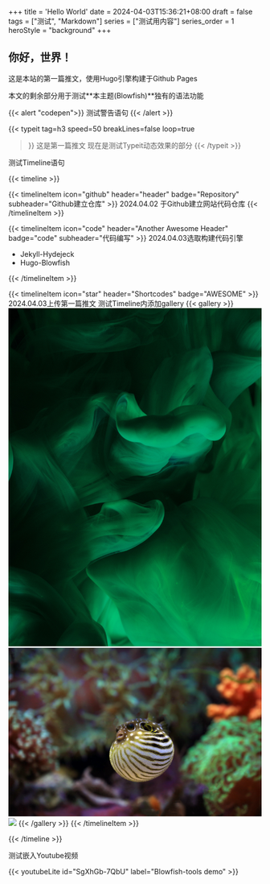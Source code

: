 +++
title = 'Hello World'
date = 2024-04-03T15:36:21+08:00
draft = false
tags = ["测试", "Markdown"]
series = ["测试用内容"]
series_order = 1
heroStyle = "background"
+++

## 你好，世界！

这是本站的第一篇推文，使用Hugo引擎构建于Github Pages

本文的剩余部分用于测试**本主题(Blowfish)**独有的语法功能

{{< alert "codepen">}}
测试警告语句
{{< /alert >}}


{{< typeit 
  tag=h3
  speed=50
  breakLines=false
  loop=true
>}}
这是第一篇推文 
现在是测试Typeit动态效果的部分
{{< /typeit >}}


测试Timeline语句

{{< timeline >}}

{{< timelineItem icon="github" header="header" badge="Repository" subheader="Github建立仓库" >}}
2024.04.02 于Github建立网站代码仓库
{{< /timelineItem >}}


{{< timelineItem icon="code" header="Another Awesome Header" badge="code" subheader="代码编写" >}}
2024.04.03选取构建代码引擎
<ul>
  <li>Jekyll-Hydejeck</li>
  <li>Hugo-Blowfish</li>
</ul>
{{< /timelineItem >}}

{{< timelineItem icon="star" header="Shortcodes" badge="AWESOME" >}}
2024.04.03上传第一篇推文
测试Timeline内添加gallery
{{< gallery >}}
  <img src="img/bg.jpg" class="grid-w33" />
  <img src="img/blowfish.jpg" class="grid-w33" />
  <img src="img/iceland.jpg" class="grid-w33" />
{{< /gallery >}}
{{< /timelineItem >}}

{{< /timeline >}}


测试嵌入Youtube视频

{{< youtubeLite id="SgXhGb-7QbU" label="Blowfish-tools demo" >}}

